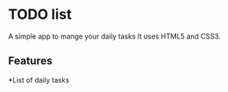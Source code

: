 # TODO list
A simple app to mange your daily tasks
It uses HTML5 and CSS3.

## Features
*List of daily tasks